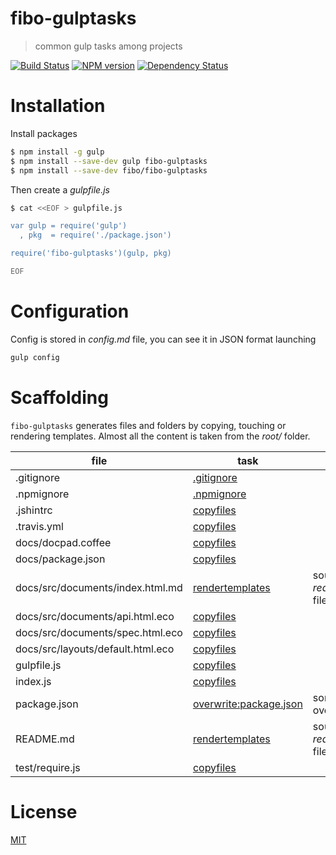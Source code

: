 # fibo-gulptasks

> common gulp tasks among projects

[![Build Status](https://travis-ci.org/fibo/fibo-gulptasks.png?branch=master)](https://travis-ci.org/fibo/fibo-gulptasks.png?branch=master) [![NPM version](https://badge.fury.io/js/fibo-gulptasks.png)](http://badge.fury.io/js/fibo-gulptasks) [![Dependency Status](https://gemnasium.com/fibo/fibo-gulptasks.png)](https://gemnasium.com/fibo/fibo-gulptasks)

# Installation

Install packages

```bash
$ npm install -g gulp
$ npm install --save-dev gulp fibo-gulptasks
$ npm install --save-dev fibo/fibo-gulptasks
```

Then create a *gulpfile.js*

```bash
$ cat <<EOF > gulpfile.js

var gulp = require('gulp')
  , pkg  = require('./package.json')

require('fibo-gulptasks')(gulp, pkg)

EOF
```

# Configuration

Config is stored in *config.md* file, you can see it in JSON format launching

```bash
gulp config
```

# Scaffolding

`fibo-gulptasks` generates files and folders by copying, touching or rendering templates.
Almost all the content is taken from the *root/* folder.

| file                               | task                                                                                                      | note                            |
|------------------------------------|-----------------------------------------------------------------------------------------------------------|---------------------------------|
|.gitignore                          |[.gitignore](https://github.com/fibo/fibo-gulptasks/blob/master/config.md#gitignore)                       | |
|.npmignore                          |[.npmignore](https://github.com/fibo/fibo-gulptasks/blob/master/config.md#npmignore)                       | |
|.jshintrc                           |[copyfiles](https://github.com/fibo/fibo-gulptasks/blob/master/config.md#copyfiles)                        | |
|.travis.yml                         |[copyfiles](https://github.com/fibo/fibo-gulptasks/blob/master/config.md#copyfiles)                        | |
|docs/docpad.coffee                  |[copyfiles](https://github.com/fibo/fibo-gulptasks/blob/master/config.md#copyfiles)                        | |
|docs/package.json                   |[copyfiles](https://github.com/fibo/fibo-gulptasks/blob/master/config.md#copyfiles)                        | |
|docs/src/documents/index.html.md    |[rendertemplates](https://github.com/fibo/fibo-gulptasks/blob/master/config.md#rendertemplates)            |source is *readmeContent.md* file|
|docs/src/documents/api.html.eco     |[copyfiles](https://github.com/fibo/fibo-gulptasks/blob/master/config.md#copyfiles)                        | |
|docs/src/documents/spec.html.eco    |[copyfiles](https://github.com/fibo/fibo-gulptasks/blob/master/config.md#copyfiles)                        | |
|docs/src/layouts/default.html.eco   |[copyfiles](https://github.com/fibo/fibo-gulptasks/blob/master/config.md#copyfiles)                        | |
|gulpfile.js                         |[copyfiles](https://github.com/fibo/fibo-gulptasks/blob/master/config.md#copyfiles)                        | |
|index.js                            |[copyfiles](https://github.com/fibo/fibo-gulptasks/blob/master/config.md#copyfiles)                        | |
|package.json                        |[overwrite:package.json](https://github.com/fibo/fibo-gulptasks/blob/master/config.md#overwritepackagejson)|some attributes are overwritten  |
|README.md                           |[rendertemplates](https://github.com/fibo/fibo-gulptasks/blob/master/config.md#rendertemplates)            |source is *readmeContent.md* file|
|test/require.js                     |[copyfiles](https://github.com/fibo/fibo-gulptasks/blob/master/config.md#copyfiles)                        | |

# License

[MIT](http://fibo.mit-license.org/)


